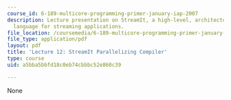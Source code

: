```yaml
---
course_id: 6-189-multicore-programming-primer-january-iap-2007
description: Lecture presentation on StreamIt, a high-level, architecture-independent
  language for streaming applications.
file_location: /coursemedia/6-189-multicore-programming-primer-january-iap-2007/a5bba5bbfd18c0eb74cbbbc52e860c39_lec12streaming.pdf
file_type: application/pdf
layout: pdf
title: 'Lecture 12: StreamIt Parallelizing Compiler'
type: course
uid: a5bba5bbfd18c0eb74cbbbc52e860c39

---
```

None